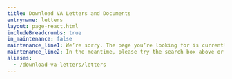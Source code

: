 ```yaml
---
title: Download VA Letters and Documents
entryname: letters
layout: page-react.html
includeBreadcrumbs: true
in_maintenance: false
maintenance_line1: We’re sorry. The page you’re looking for is currently down while we fix a few things. We’ll get it back online as soon as we can.
maintenance_line2: In the meantime, please try the search box above or one of the options listed below to find more information.
aliases:
  - /download-va-letters/letters
---
```

